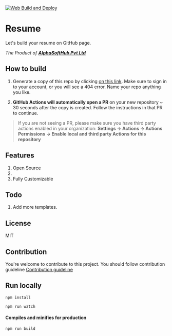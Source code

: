  [![Web Build and Deploy](https://github.com/alphasofthub/resume/actions/workflows/build.yaml/badge.svg)](https://github.com/alphasofthub/resume/actions/workflows/build.yaml)
  

# Resume
Let's build your resume on GitHub page.


*The Product of **[AlphaSoftHub Pvt Ltd](http://alphasofthub.com/)***

## How to build

1. Generate a copy of this repo by clicking [on this link](https://github.com/alphasofthub/resume/generate). Make sure to sign in to your account, or you will see a 404 error. Name your repo anything you like.

2. **GitHub Actions will automatically open a PR** on your new repository ~ 30 seconds after the copy is created. Follow the instructions in that PR to continue.
> If you are not seeing a PR, please make sure you have third party actions enabled in your organization: **Settings -> Actions -> Actions Permissions -> Enable local and third party Actions for this repository**

 

## Features

1. Open Source
2. 
3. Fully Customizable


## Todo

1. Add more templates.


## License

MIT
  

## Contribution
You're welcome to contribute to this project. You should follow contribution guideline [Contribution guideline](https://github.com/alphasofthub/resume/blob/main/CONTRIBUTING.md)


## Run locally


```
npm install
```  
```
npm run watch
```
 
#### Compiles and minifies for production
```
npm run build
```